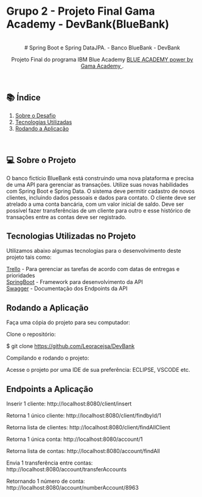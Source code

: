 # Grupo 2 - Projeto Final Gama Academy - DevBank(BlueBank)

<br>
<div align=center>   
# Spring Boot e Spring DataJPA. - Banco BlueBank - DevBank

Projeto Final do programa IBM Blue Academy <a href="https://ibmblueacademy.corporate.gama.academy/"> BLUE ACADEMY power by Gama Academy </a>.

</div><br>

## 📚 Índice
 1. [Sobre o Desafio](#projeto)
 2. [Tecnologias Utilizadas](#tecnologias)
 3. [Rodando a Aplicação](#requisitos)
<div id='projeto'/>
<br>

## 💻 Sobre o Projeto

O banco fictício BlueBank está construindo uma nova plataforma e precisa de
uma API para gerenciar as transações. Utilize suas novas habilidades com Spring Boot e
Spring Data.
O sistema deve permitir cadastro de novos clientes, incluindo dados pessoais e
dados para contato. O cliente deve ser atrelado a uma conta bancária, com um valor
inicial de saldo. Deve ser possível fazer transferências de um cliente para outro e esse
histórico de transações entre as contas deve ser registrado.

## Tecnologias Utilizadas no Projeto

Utilizamos abaixo algumas tecnologias para o desenvolvimento deste projeto tais como:

<a href="https://trello.com/b/POKeOJoX/blue-academy-ibm">Trello</a> - Para gerenciar as tarefas de acordo com datas de entregas e prioridades<br>
<a href="https://spring.io/">SpringBoot</a> - Framework para desenvolvimento da API<br>
<a href="https://swagger.io/tools/swagger-ui">Swagger</a> - Documentação dos Endpoints da API<br>

## Rodando a Aplicação

Faça uma cópia do projeto para seu computador:

Clone o repositório:

$ git clone https://github.com/Leoracejsa/DevBank

Compilando e rodando o projeto:

Acesse o projeto por uma IDE de sua preferência: ECLIPSE, VSCODE etc.

## Endpoints a Aplicação

Inserir 1 cliente:
http://localhost:8080/client/insert

Retorna 1 único cliente:
http://localhost:8080/client/findbyId/1

Retorna lista de clientes:
http://localhost:8080/client/findAllClient

Retorna 1 única conta:
http://localhost:8080/account/1

Retorna lista de contas:
http://localhost:8080/account/findAll

Envia 1 transferência entre contas:
http://localhost:8080/account/transferAccounts

Retornando 1 número de conta:
http://localhost:8080/account/numberAccount/8963







